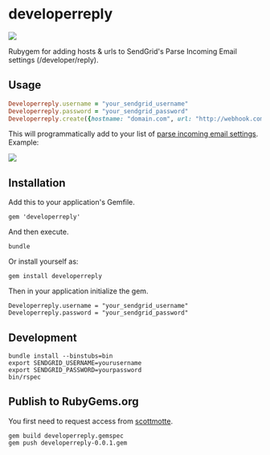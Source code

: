 # developerreply

![](https://raw.githubusercontent.com/scottmotte/developerreply/master/developerreply.jpg)

Rubygem for adding hosts & urls to SendGrid's Parse Incoming Email settings (/developer/reply).

## Usage

```ruby
Developerreply.username = "your_sendgrid_username"
Developerreply.password = "your_sendgrid_password"
Developerreply.create({hostname: "domain.com", url: "http://webhook.com/wherever"})
```

This will programmatically add to your list of [parse incoming email settings](https://sendgrid.com/developer/reply). Example:

![](https://raw.githubusercontent.com/scottmotte/developerreply/master/developerreply-0.png)

## Installation

Add this to your application's Gemfile.

```
gem 'developerreply'
```

And then execute.

```
bundle
```

Or install yourself as:

```
gem install developerreply
```

Then in your application initialize the gem.

```
Developerreply.username = "your_sendgrid_username"
Developerreply.password = "your_sendgrid_password"
```

## Development

```
bundle install --binstubs=bin
export SENDGRID_USERNAME=yourusername
export SENDGRID_PASSWORD=yourpassword
bin/rspec
```

## Publish to RubyGems.org

You first need to request access from [scottmotte](http://github.com/scottmotte).

```
gem build developerreply.gemspec
gem push developerreply-0.0.1.gem
```
